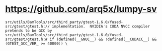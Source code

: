 # https://github.com/arq5x/lumpy-sv

```console
src/utils/BamTools/src/third_party/gtest-1.6.0/fused-src/gtest/gtest.h:// implementation.  NVIDIA's CUDA NVCC compiler pretends to be GCC by
src/utils/BamTools/src/third_party/gtest-1.6.0/fused-src/gtest/gtest.h:# if (defined(__GNUC__) && !defined(__CUDACC__) && (GTEST_GCC_VER_ >= 40000)) \

```
